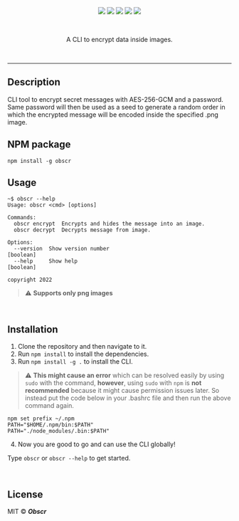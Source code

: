 <p align="center">
  
 </p>
 <p align="center">
   <img  src="https://img.shields.io/badge/license-MIT-green">
 <img  src="https://img.shields.io/badge/build-passing-brightgreen">
   <img  src="https://img.shields.io/badge/version-0.1.1-orange">
   <img  src="https://img.shields.io/badge/npm-v8.3.1-blue">
  <img  src="https://img.shields.io/badge/node-v16.14.0-yellow">
 </p>
 <br>
<p align="center">A CLI to encrypt data inside images.</p>
<br>

---

## Description

CLI tool to encrypt secret messages with AES-256-GCM and a password.
Same password will then be used as a seed to generate a random order in which the encrypted message will be encoded inside the specified .png image.

## NPM package

```
npm install -g obscr
```

## Usage

```
~$ obscr --help
Usage: obscr <cmd> [options]

Commands:
  obscr encrypt  Encrypts and hides the message into an image.
  obscr decrypt  Decrypts message from image.

Options:
  --version  Show version number                                       [boolean]
  --help     Show help                                                 [boolean]

copyright 2022

```

> :warning: **Supports only png images**

<br>

## Installation

1. Clone the repository and then navigate to it.
2. Run `npm install` to install the dependencies.
3. Run `npm install -g .` to install the CLI. <br>

> :warning: **This might cause an error** which can be resolved easily by using `sudo` with the command, **however**, using `sudo` with `npm` is **not recommended** because it might cause permission issues later. So instead put the code below in your .bashrc file and then run the above command again.

```
npm set prefix ~/.npm
PATH="$HOME/.npm/bin:$PATH"
PATH="./node_modules/.bin:$PATH"
```

4. Now you are good to go and can use the CLI globally!

Type `obscr` or `obscr --help` to get started.

<br>

## License

MIT © **_Obscr_**
